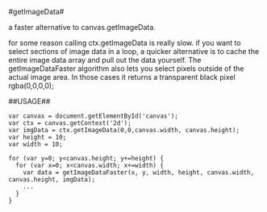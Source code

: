 #getImageData#



a faster alternative to canvas.getImageData.


for some reason calling ctx.getImageData is really slow. if you want to select sections of image data in a loop, a quicker alternative is to cache the entire image data array and pull out the data yourself. The getImageDataFaster algorithm also lets you select pixels outside of the actual image area. In those cases it returns a transparent black pixel rgba(0,0,0,0);



##USAGE##


    var canvas = document.getElementById('canvas'); 
    var ctx = canvas.getContext('2d');
    var imgData = ctx.getImageData(0,0,canvas.width, canvas.height);
    var height = 10;
    var width = 10;
    
    for (var y=0; y<canvas.height; y+=height) {
      for (var x=0; x<canvas.width; x+=width) {			
        var data = getImageDataFaster(x, y, width, height, canvas.width, canvas.height, imgData);
        ...
      }
    }
      

